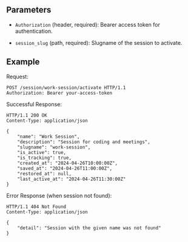 ## Parameters

- `Authorization` (header, required): Bearer access token for authentication.

- `session_slug` (path, required): Slugname of the session to activate.

## Example

Request:

```http
POST /session/work-session/activate HTTP/1.1
Authorization: Bearer your-access-token
```

Successful Response:

```http
HTTP/1.1 200 OK
Content-Type: application/json

{ 
    "name": "Work Session", 
    "description": "Session for coding and meetings", 
    "slugname": "work-session", 
    "is_active": true, 
    "is_tracking": true, 
    "created_at": "2024-04-26T10:00:00Z", 
    "saved_at": "2024-04-26T11:00:00Z", 
    "restored_at": null, 
    "last_active_at": "2024-04-26T11:30:00Z" 
}

```

Error Response (when session not found):

```http
HTTP/1.1 404 Not Found
Content-Type: application/json

{ 
    "detail": "Session with the given name was not found" 
}
```
